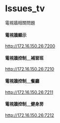 # Issues_tv
電視牆相關問題


#### 電視牆顯示
http://172.16.150.26:7200
#### 電視牆控制＿補習班
http://172.16.150.26:7210
#### 電視牆控制＿餐廳
http://172.16.150.26:7211
#### 電視牆控制＿健身房
http://172.16.150.26:7212